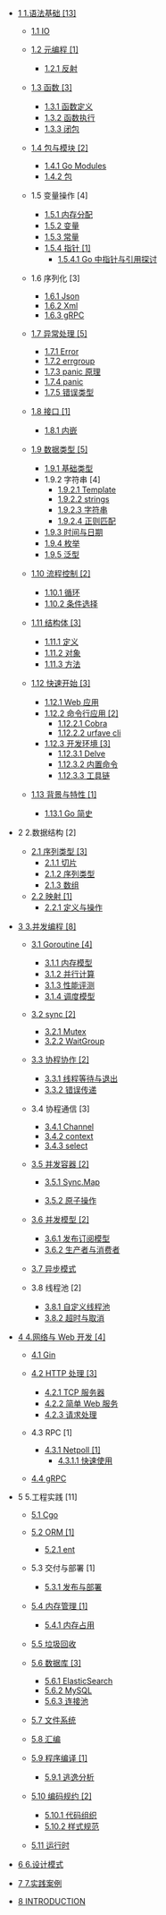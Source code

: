   - [1 1.语法基础 [13]](/1.语法基础/README.md)
    - [1.1 IO](/1.语法基础/IO/README.md)
      
    - [1.2 元编程 [1]](/1.语法基础/元编程/README.md)
      - [1.2.1 反射](/1.语法基础/元编程/反射.md)
    - [1.3 函数 [3]](/1.语法基础/函数/README.md)
      - [1.3.1 函数定义](/1.语法基础/函数/函数定义.md)
      - [1.3.2 函数执行](/1.语法基础/函数/函数执行.md)
      - [1.3.3 闭包](/1.语法基础/函数/闭包.md)
    - [1.4 包与模块 [2]](/1.语法基础/包与模块/README.md)
      - [1.4.1 Go Modules](/1.语法基础/包与模块/Go%20Modules.md)
      - [1.4.2 包](/1.语法基础/包与模块/包.md)
    - 1.5 变量操作 [4]
      - [1.5.1 内存分配](/1.语法基础/变量操作/内存分配.md)
      - [1.5.2 变量](/1.语法基础/变量操作/变量.md)
      - [1.5.3 常量](/1.语法基础/变量操作/常量.md)
      - [1.5.4 指针 [1]](/1.语法基础/变量操作/指针/README.md)
        - [1.5.4.1 Go 中指针与引用探讨](/1.语法基础/变量操作/指针/Go%20中指针与引用探讨.md)
    - 1.6 序列化 [3]
      - [1.6.1 Json](/1.语法基础/序列化/Json.md)
      - [1.6.2 Xml](/1.语法基础/序列化/Xml.md)
      - [1.6.3 gRPC](/1.语法基础/序列化/gRPC.md)
    - [1.7 异常处理 [5]](/1.语法基础/异常处理/README.md)
      - [1.7.1 Error](/1.语法基础/异常处理/Error.md)
      - [1.7.2 errgroup](/1.语法基础/异常处理/errgroup.md)
      - [1.7.3 panic 原理](/1.语法基础/异常处理/panic%20原理.md)
      - [1.7.4 panic](/1.语法基础/异常处理/panic.md)
      - [1.7.5 错误类型](/1.语法基础/异常处理/错误类型.md)
    - [1.8 接口 [1]](/1.语法基础/接口/README.md)
      - [1.8.1 内嵌](/1.语法基础/接口/内嵌.md)
    - [1.9 数据类型 [5]](/1.语法基础/数据类型/README.md)
      - [1.9.1 基础类型](/1.语法基础/数据类型/基础类型.md)
      - 1.9.2 字符串 [4]
        - [1.9.2.1 Template](/1.语法基础/数据类型/字符串/Template.md)
        - [1.9.2.2 strings](/1.语法基础/数据类型/字符串/strings.md)
        - [1.9.2.3 字符串](/1.语法基础/数据类型/字符串/字符串.md)
        - [1.9.2.4 正则匹配](/1.语法基础/数据类型/字符串/正则匹配.md)
      - [1.9.3 时间与日期](/1.语法基础/数据类型/时间与日期.md)
      - [1.9.4 枚举](/1.语法基础/数据类型/枚举.md)
      - [1.9.5 泛型](/1.语法基础/数据类型/泛型.md)
    - [1.10 流程控制 [2]](/1.语法基础/流程控制/README.md)
      - [1.10.1 循环](/1.语法基础/流程控制/循环.md)
      - [1.10.2 条件选择](/1.语法基础/流程控制/条件选择.md)
    - [1.11 结构体 [3]](/1.语法基础/结构体/README.md)
      - [1.11.1 定义](/1.语法基础/结构体/定义.md)
      - [1.11.2 对象](/1.语法基础/结构体/对象.md)
      - [1.11.3 方法](/1.语法基础/结构体/方法.md)
    - [1.12 快速开始 [3]](/1.语法基础/快速开始/README.md)
      - [1.12.1 Web 应用](/1.语法基础/快速开始/Web%20应用.md)
      - [1.12.2 命令行应用 [2]](/1.语法基础/快速开始/命令行应用/README.md)
        - [1.12.2.1 Cobra](/1.语法基础/快速开始/命令行应用/Cobra.md)
        - [1.12.2.2 urfave cli](/1.语法基础/快速开始/命令行应用/urfave-cli.md)
      - [1.12.3 开发环境 [3]](/1.语法基础/快速开始/开发环境/README.md)
        - [1.12.3.1 Delve](/1.语法基础/快速开始/开发环境/Delve.md)
        - [1.12.3.2 内置命令](/1.语法基础/快速开始/开发环境/内置命令.md)
        - [1.12.3.3 工具链](/1.语法基础/快速开始/开发环境/工具链.md)
    - [1.13 背景与特性 [1]](/1.语法基础/背景与特性/README.md)
      - [1.13.1 Go 简史](/1.语法基础/背景与特性/Go%20简史.md)
  - 2 2.数据结构 [2]
    - [2.1 序列类型 [3]](/2.数据结构/序列类型/README.md)
      - [2.1.1 切片](/2.数据结构/序列类型/切片.md)
      - [2.1.2 序列类型](/2.数据结构/序列类型/序列类型.md)
      - [2.1.3 数组](/2.数据结构/序列类型/数组.md)
    - [2.2 映射 [1]](/2.数据结构/映射/README.md)
      - [2.2.1 定义与操作](/2.数据结构/映射/定义与操作.md)
  - [3 3.并发编程 [8]](/3.并发编程/README.md)
    - [3.1 Goroutine [4]](/3.并发编程/Goroutine/README.md)
      - [3.1.1 内存模型](/3.并发编程/Goroutine/内存模型.md)
      - [3.1.2 并行计算](/3.并发编程/Goroutine/并行计算.md)
      - [3.1.3 性能评测](/3.并发编程/Goroutine/性能评测.md)
      - [3.1.4 调度模型](/3.并发编程/Goroutine/调度模型.md)
    - [3.2 sync [2]](/3.并发编程/sync/README.md)
      - [3.2.1 Mutex](/3.并发编程/sync/Mutex.md)
      - [3.2.2 WaitGroup](/3.并发编程/sync/WaitGroup.md)
    - [3.3 协程协作 [2]](/3.并发编程/协程协作/README.md)
      - [3.3.1 线程等待与退出](/3.并发编程/协程协作/线程等待与退出.md)
      - [3.3.2 错误传递](/3.并发编程/协程协作/错误传递.md)
    - 3.4 协程通信 [3]
      - [3.4.1 Channel](/3.并发编程/协程通信/Channel.md)
      - [3.4.2 context](/3.并发编程/协程通信/context.md)
      - [3.4.3 select](/3.并发编程/协程通信/select.md)
    - [3.5 并发容器 [2]](/3.并发编程/并发容器/README.md)
      - [3.5.1 Sync.Map](/3.并发编程/并发容器/Sync.Map/README.md)
        
      - [3.5.2 原子操作](/3.并发编程/并发容器/原子操作.md)
    - [3.6 并发模型 [2]](/3.并发编程/并发模型/README.md)
      - [3.6.1 发布订阅模型](/3.并发编程/并发模型/发布订阅模型.md)
      - [3.6.2 生产者与消费者](/3.并发编程/并发模型/生产者与消费者.md)
    - [3.7 异步模式](/3.并发编程/异步模式/README.md)
      
    - 3.8 线程池 [2]
      - [3.8.1 自定义线程池](/3.并发编程/线程池/自定义线程池.md)
      - [3.8.2 超时与取消](/3.并发编程/线程池/超时与取消.md)
  - [4 4.网络与 Web 开发 [4]](/4.网络与%20Web%20开发/README.md)
    - [4.1 Gin](/4.网络与%20Web%20开发/Gin/README.md)
      
    - [4.2 HTTP 处理 [3]](/4.网络与%20Web%20开发/HTTP%20处理/README.md)
      - [4.2.1 TCP 服务器](/4.网络与%20Web%20开发/HTTP%20处理/TCP%20服务器.md)
      - [4.2.2 简单 Web 服务](/4.网络与%20Web%20开发/HTTP%20处理/简单%20Web%20服务.md)
      - [4.2.3 请求处理](/4.网络与%20Web%20开发/HTTP%20处理/请求处理.md)
    - 4.3 RPC [1]
      - [4.3.1 Netpoll [1]](/4.网络与%20Web%20开发/RPC/Netpoll/README.md)
        - [4.3.1.1 快速使用](/4.网络与%20Web%20开发/RPC/Netpoll/快速使用.md)
    - [4.4 gRPC](/4.网络与%20Web%20开发/gRPC/README.md)
      
  - 5 5.工程实践 [11]
    - [5.1 Cgo](/5.工程实践/Cgo/README.md)
      
    - [5.2 ORM [1]](/5.工程实践/ORM/README.md)
      - [5.2.1 ent](/5.工程实践/ORM/ent/README.md)
        
    - 5.3 交付与部署 [1]
      - [5.3.1 发布与部署](/5.工程实践/交付与部署/发布与部署.md)
    - [5.4 内存管理 [1]](/5.工程实践/内存管理/README.md)
      - [5.4.1 内存占用](/5.工程实践/内存管理/内存占用.md)
    - [5.5 垃圾回收](/5.工程实践/垃圾回收/README.md)
      
    - [5.6 数据库 [3]](/5.工程实践/数据库/README.md)
      - [5.6.1 ElasticSearch](/5.工程实践/数据库/ElasticSearch.md)
      - [5.6.2 MySQL](/5.工程实践/数据库/MySQL.md)
      - [5.6.3 连接池](/5.工程实践/数据库/连接池.md)
    - [5.7 文件系统](/5.工程实践/文件系统/README.md)
      
    - [5.8 汇编](/5.工程实践/汇编/README.md)
      
    - [5.9 程序编译 [1]](/5.工程实践/程序编译/README.md)
      - [5.9.1 逃逸分析](/5.工程实践/程序编译/逃逸分析.md)
    - [5.10 编码规约 [2]](/5.工程实践/编码规约/README.md)
      - [5.10.1 代码组织](/5.工程实践/编码规约/代码组织.md)
      - [5.10.2 样式规范](/5.工程实践/编码规约/样式规范.md)
    - [5.11 运行时](/5.工程实践/运行时/README.md)
      
  - [6 6.设计模式](/6.设计模式/README.md)
    
  - [7 7.实践案例](/7.实践案例/README.md)
    
  - [8 INTRODUCTION](/INTRODUCTION.md)